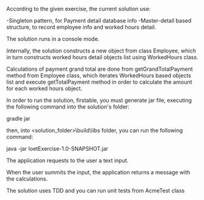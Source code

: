 According to the given exercise, the current solution use:

-Singleton pattern, for Payment detail database info
-Master-detail based structure, to record employee info and worked hours detail.

The solution runs in a console mode.

Internally, the solution constructs a new object from class Employee, which in turn constructs worked hours detail objects list using WorkedHours class.

Calculations of payment grand total are done from getGrandTotalPayment method from Employee class, 
which iterates WorkedHours based objects list and execute getTotalPayment method in order to calculate the amount for each worked hours object.

In order to run the solution, firstable, you must generate jar file, executing the following command into the solution's folder:

gradle jar

then, into <solution_folder>\build\libs folder, you can run the following command:

java -jar IoetExercise-1.0-SNAPSHOT.jar

The application requests to the user a text input.

When the user summits the input, the application returns a message with the calculations.

The solution uses TDD and you can run unit tests from AcmeTest class
